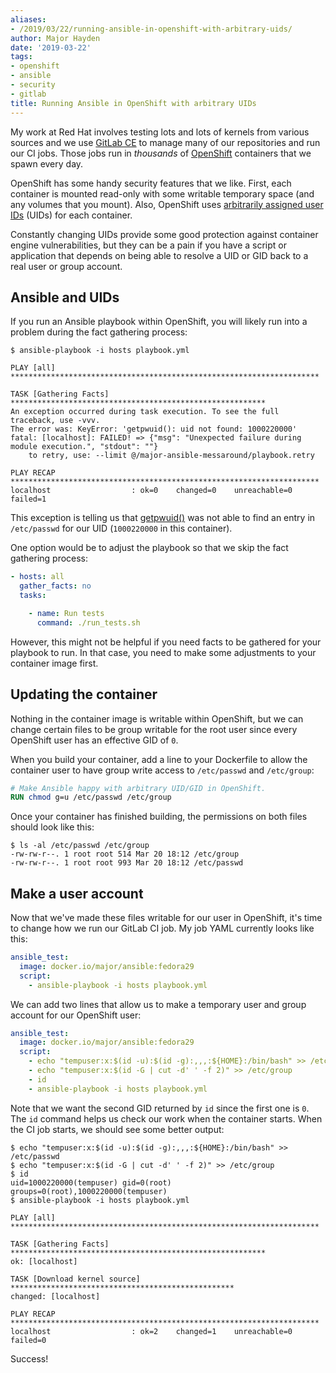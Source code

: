 ```yaml
---
aliases:
- /2019/03/22/running-ansible-in-openshift-with-arbitrary-uids/
author: Major Hayden
date: '2019-03-22'
tags:
- openshift
- ansible
- security
- gitlab
title: Running Ansible in OpenShift with arbitrary UIDs
---
```


My work at Red Hat involves testing lots and lots of kernels from various
sources and we use [GitLab CE] to manage many of our repositories and run our
CI jobs. Those jobs run in *thousands* of [OpenShift] containers that we
spawn every day.

OpenShift has some handy security features that we like. First, each
container is mounted read-only with some writable temporary space (and any
volumes that you mount). Also, OpenShift uses [arbitrarily assigned user IDs]
\(UIDs\) for each container.

Constantly changing UIDs provide some good protection against container
engine vulnerabilities, but they can be a pain if you have a script or
application that depends on being able to resolve a UID or GID back to a real
user or group account.

## Ansible and UIDs

If you run an Ansible playbook within OpenShift, you will likely run into a
problem during the fact gathering process:

```
$ ansible-playbook -i hosts playbook.yml

PLAY [all] *********************************************************************

TASK [Gathering Facts] *********************************************************
An exception occurred during task execution. To see the full traceback, use -vvv.
The error was: KeyError: 'getpwuid(): uid not found: 1000220000'
fatal: [localhost]: FAILED! => {"msg": "Unexpected failure during module execution.", "stdout": ""}
	to retry, use: --limit @/major-ansible-messaround/playbook.retry

PLAY RECAP *********************************************************************
localhost                  : ok=0    changed=0    unreachable=0    failed=1
```

This exception is telling us that [getpwuid()] was not able to find an entry
in `/etc/passwd` for our UID (`1000220000` in this container).

One option would be to adjust the playbook so that we skip the fact gathering
process:

```yaml
- hosts: all
  gather_facts: no
  tasks:

    - name: Run tests
      command: ./run_tests.sh
```

However, this might not be helpful if you need facts to be gathered for your
playbook to run. In that case, you need to make some adjustments to your
container image first.

## Updating the container

Nothing in the container image is writable within OpenShift, but we can change
certain files to be group writable for the root user since every OpenShift
user has an effective GID of `0`.

When you build your container, add a line to your Dockerfile to allow the
container user to have group write access to `/etc/passwd` and `/etc/group`:

```dockerfile
# Make Ansible happy with arbitrary UID/GID in OpenShift.
RUN chmod g=u /etc/passwd /etc/group
```

Once your container has finished building, the permissions on both files
should look like this:

```
$ ls -al /etc/passwd /etc/group
-rw-rw-r--. 1 root root 514 Mar 20 18:12 /etc/group
-rw-rw-r--. 1 root root 993 Mar 20 18:12 /etc/passwd
```

## Make a user account

Now that we've made these files writable for our user in OpenShift, it's time
to change how we run our GitLab CI job. My job YAML currently looks like this:

```yaml
ansible_test:
  image: docker.io/major/ansible:fedora29
  script:
    - ansible-playbook -i hosts playbook.yml
```

We can add two lines that allow us to make a temporary user and group account
for our OpenShift user:

```yaml
ansible_test:
  image: docker.io/major/ansible:fedora29
  script:
    - echo "tempuser:x:$(id -u):$(id -g):,,,:${HOME}:/bin/bash" >> /etc/passwd
    - echo "tempuser:x:$(id -G | cut -d' ' -f 2)" >> /etc/group
    - id
    - ansible-playbook -i hosts playbook.yml
```

Note that we want the second GID returned by `id` since the first one is `0`.
The `id` command helps us check our work when the container starts. When the
CI job starts, we should see some better output:

```
$ echo "tempuser:x:$(id -u):$(id -g):,,,:${HOME}:/bin/bash" >> /etc/passwd
$ echo "tempuser:x:$(id -G | cut -d' ' -f 2)" >> /etc/group
$ id
uid=1000220000(tempuser) gid=0(root) groups=0(root),1000220000(tempuser)
$ ansible-playbook -i hosts playbook.yml

PLAY [all] *********************************************************************

TASK [Gathering Facts] *********************************************************
ok: [localhost]

TASK [Download kernel source] **************************************************
changed: [localhost]

PLAY RECAP *********************************************************************
localhost                  : ok=2    changed=1    unreachable=0    failed=0
```

Success!

[GitLab CE]: https://gitlab.com/gitlab-org/gitlab-ce/
[OpenShift]: https://www.openshift.com/
[arbitrarily assigned user IDs]: https://docs.openshift.com/container-platform/3.11/creating_images/guidelines.html#openshift-specific-guidelines
[getpwuid()]: https://linux.die.net/man/3/getpwuid
